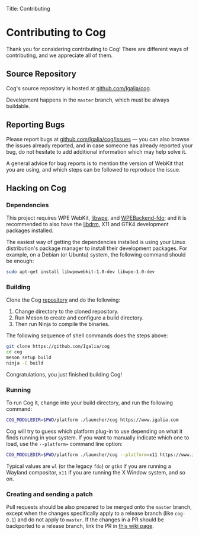 Title: Contributing

# Contributing to Cog

Thank you for considering contributing to Cog! There are different ways of
contributing, and we appreciate all of them.

## Source Repository

Cog's source repository is hosted at [github.com/Igalia/cog][repo].

Development happens in the `master` branch, which must be always buildable.

[repo]: https://github.com/Igalia/cog


## Reporting Bugs

Please report bugs at [github.com/Igalia/cog/issues][issues] — you can also
browse the issues already reported, and in case someone has already reported
your bug, do not hesitate to add additional information which may help solve
it.

A general advice for bug reports is to mention the version of WebKit that
you are using, and which steps can be followed to reproduce the issue.

[issues]: https://github.com/Igalia/cog/issues


## Hacking on Cog

### Dependencies

This project requires WPE WebKit, [libwpe][], and [WPEBackend-fdo][];
and it is recommended to also have the [libdrm][], X11 and GTK4
development packages installed.

[libwpe]: https://github.com/WebPlatformForEmbedded/libwpe/
[WPEBackend-fdo]: https://github.com/Igalia/WPEBackend-fdo
[libdrm]: https://gitlab.freedesktop.org/mesa/drm

The easiest way of getting the dependencies installed is using your Linux
distribution's package manager to install their development packages.
For example, on a Debian (or Ubuntu) system, the following command should
be enough:

```sh
sudo apt-get install libwpewebkit-1.0-dev libwpe-1.0-dev
```

### Building

Clone the Cog [repository][repo] and do the following:

1. Change directory to the cloned repository.
2. Run Meson to create and configure a build directory.
3. Then run Ninja to compile the binaries.

The following sequence of shell commands does the steps above:

```sh
git clone https://github.com/Igalia/cog
cd cog
meson setup build
ninja -C build
```

Congratulations, you just finished building Cog!


### Running

To run Cog it, change into your build directory, and run the following
command:

```sh
COG_MODULEDIR=$PWD/platform ./launcher/cog https://www.igalia.com
```

Cog will try to guess which platform plug-in to use depending on what it finds
running in your system. If you want to manually indicate which one to load,
use the `--platform=` command line option:


```sh
COG_MODULEDIR=$PWD/platform ./launcher/cog --platform=x11 https://www.igalia.com
```

Typical values are `wl` (or the legacy `fdo`) or `gtk4` if you are running a
Wayland compositor, `x11` if you are running the X Window system, and so on.


### Creating and sending a patch

Pull requests should be also prepared to be merged onto the `master` branch,
except when the changes specifically apply to a release branch (like
`cog-0.1`) and do not apply to `master`. If the changes in a PR should be
backported to a release branch, link the PR in [this wiki
page](https://github.com/Igalia/cog/wiki/Release-Branches).
